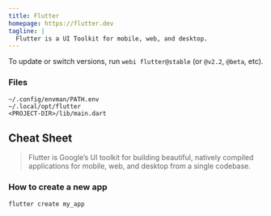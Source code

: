 ```yaml
---
title: Flutter
homepage: https://flutter.dev
tagline: |
  Flutter is a UI Toolkit for mobile, web, and desktop.
---
```


To update or switch versions, run `webi flutter@stable` (or `@v2.2`, `@beta`,
etc).

### Files

```text
~/.config/envman/PATH.env
~/.local/opt/flutter
<PROJECT-DIR>/lib/main.dart
```

## Cheat Sheet

> Flutter is Google’s UI toolkit for building beautiful, natively compiled
> applications for mobile, web, and desktop from a single codebase.

### How to create a new app

```sh
flutter create my_app
```

